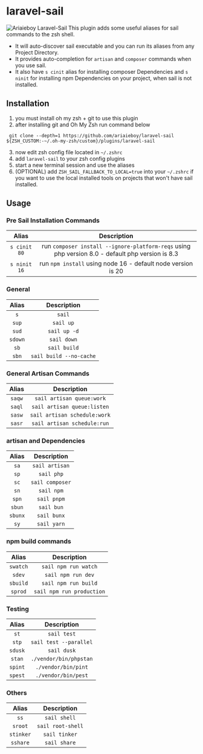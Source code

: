 # laravel-sail
![Ariaieboy Laravel-Sail](https://preview.dragon-code.pro/Ariaieboy/Laravel-Sail.svg)
This plugin adds some useful aliases for sail commands to the zsh shell.

* It will auto-discover sail executable and you can run its aliases from any Project Directory.
* It provides auto-completion for `artisan` and `composer` commands when you use sail.
* It also have `s cinit` alias for installing composer Dependencies and `s ninit` for installing npm Dependencies on your project, when sail is not installed.

## Installation
1. you must install oh my zsh + git to use this plugin
2. after installing git and Oh My Zsh run command below
```
 git clone --depth=1 https://github.com/ariaieboy/laravel-sail ${ZSH_CUSTOM:-~/.oh-my-zsh/custom}/plugins/laravel-sail
```

3. now edit zsh config file located in ```~/.zshrc```
4. add ```laravel-sail``` to your zsh config plugins 
5. start a new terminal session and use the aliases
6. (OPTIONAL) add `ZSH_SAIL_FALLBACK_TO_LOCAL=true` into your ```~/.zshrc``` if you want to use the local installed tools on projects that won't have sail installed.
## Usage

### Pre Sail Installation Commands
| Alias |                                           Description                                            |
|:-:|:------------------------------------------------------------------------------------------------:|
| `s cinit 80` | run `composer install --ignore-platform-reqs` using php version 8.0 - default php version is 8.3 |
| `s ninit 16` |                   run `npm install` using node 16 - default node version is 20                   |

### General
| Alias | Description |
|:-:|:-:|
| `s`  |  `sail` |
| `sup`  |  `sail up` |
| `sud`  |  `sail up -d` |
| `sdown`  |  `sail down` |
|`sb`|`sail build`|
|`sbn`|`sail build --no-cache`|

### General Artisan Commands
| Alias | Description |
|:-:|:-:|
| `saqw`  |  `sail artisan queue:work` |
| `saql`  |  `sail artisan queue:listen` |
| `sasw`  |  `sail artisan schedule:work` |
| `sasr`  |  `sail artisan schedule:run` |

### artisan and Dependencies 
| Alias | Description |
|:-:|:-:|
| `sa`  |  `sail artisan` |
|`sp`|`sail php`|
|`sc`|`sail composer`|
|`sn`|`sail npm`|
|`spn`|`sail pnpm`|
|`sbun`|`sail bun`|
|`sbunx`|`sail bunx`|
|`sy`|`sail yarn`|

### npm build commands
| Alias | Description |
|:-:|:-:|
|`swatch`|`sail npm run watch`|
|`sdev`|`sail npm run dev`|
|`sbuild`|`sail npm run build`|
|`sprod`|`sail npm run production`|


### Testing
| Alias | Description |
|:-:|:-:|
|`st`|`sail test`|
|`stp`|`sail test --parallel`|
|`sdusk`|`sail dusk`|
|`stan`|`./vendor/bin/phpstan`|
|`spint`|`./vendor/bin/pint`|
|`spest`|`./vendor/bin/pest`|

### Others
| Alias | Description |
|:-:|:-:|
|`ss`|`sail shell`|
|`sroot`|`sail root-shell`|
|`stinker`|`sail tinker`|
|`sshare`|`sail share`|
